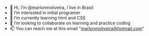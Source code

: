 - 👋 Hi, I’m @marlonmoliveira, I live in Brasil
- 👀 I’m interested in initial programer
- 🌱 I’m currently learning html and CSS
- 💞️ I’m looking to collaborate on learning and practice coding
- 📫 You can reach me at this email "marlonmoliveira@hotmail.com"

<!---
marlonmoliveira/marlonmoliveira is a ✨ special ✨ repository because its `README.md` (this file) appears on your GitHub profile.
You can click the Preview link to take a look at your changes.
--->
